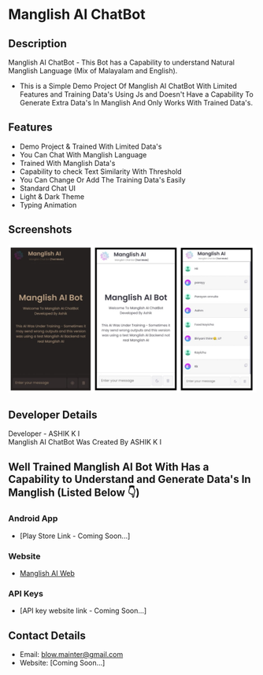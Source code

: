 # Manglish AI ChatBot

## Description
Manglish AI ChatBot - This Bot has a Capability to understand Natural Manglish Language (Mix of Malayalam and English).
- This is a Simple Demo Project Of Manglish AI ChatBot With Limited Features and Training Data's Using Js and Doesn't Have a Capability To Generate Extra Data's In Manglish And Only Works With Trained Data's.

## Features
- Demo Project & Trained With Limited Data's
- You Can Chat With Manglish Language
- Trained With Manglish Data's
- Capability to check Text Similarity With Threshold
- You Can Change Or Add The Training Data's Easily
- Standard Chat UI
- Light & Dark Theme
- Typing Animation

## Screenshots
![Website Screenshot](https://github.com/blow-mainter/Manglish-AI-ChatBot/blob/87bd35aedab306b5630d1f1d2b8436ef2ef36b61/Screenshots/Screenshot1.jpg)

## Developer Details
Developer - ASHIK K I  
Manglish AI ChatBot Was Created By ASHIK K I  


## Well Trained Manglish AI Bot With Has a Capability to Understand and Generate Data's In Manglish (Listed Below 👇)

### Android App
- [Play Store Link - Coming Soon...]

### Website
- [Manglish AI Web](https://www.talim-platform.com/ai-tools/manglish-ai-chat)

 ### API Keys
- [API key website link - Coming Soon...]


## Contact Details
- Email: [blow.mainter@gmail.com](#mailto:blow.mainter@gmail.com)
- Website: [Coming Soon...]
